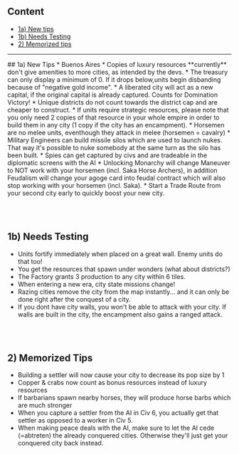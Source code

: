 ## Content
* [1a) New tips](#new)
* [1b) Needs Testing](#needs-testing)
* [2) Memorized tips](#memorized)

<hr>
<a name="new"/>	
## 1a) New Tips
* Buenos Aires
* Copies of luxury resources **currently** don't give amenities to more cities, as intended by the devs.
* The treasury can only display a minimum of 0. If it drops below,units begin disbanding because of "negative gold income".
* A liberated city will act as a new capital, if the original capital is already captured. Counts for Domination Victory!
* Unique districts do not count towards the district cap and are cheaper to construct.
* If units require strategic resources, please note that you only need 2 copies of that resource in your whole empire in order to build them in any city (1 copy if the city has an encampment).                 
* Horsemen are no melee units, eventhough they attack in melee (horsemen = cavalry)
* Military Engineers can build missile silos which are used to launch nukes. That way it's possible to nuke somebody at the same turn as the silo has been built.
* Spies can get captured by civs and are tradeable in the diplomatic screens with the AI
* Unlocking Monarchy will change Maneuver to NOT work with your horsemen (incl. Saka Horse Archers), in addition Feudalism will change your agoge card into feudal contract which will also stop working with your horsemen (incl. Saka).
* Start a Trade Route from your second city early to quickly boost your new city.


<br /><br />
<a name="needs-testing"/>
## 1b) Needs Testing
* Units fortify immediately when placed on a great wall. Enemy units do that too!
* You get the resources that spawn under wonders (what about districts?)
* The Factory grants 3 production to any city within 6 tiles.
* When entering a new era, city state missions change!
* Razing cities remove the city from the map instantly... and it can only be done right after the conquest of a city.
* If you dont have city walls, you won't be able to attack with your city. If walls are built in the city, the encampment also gains a ranged attack.


<br /><br />
<a name="memorized"/>
## 2) Memorized Tips
* Building a settler will now cause your city to decrease its pop size by 1
* Copper & crabs now count as bonus resources instead of luxury resources
* If barbarians spawn nearby horses, they will produce horse barbs which are much stronger
* When you capture a settler from the AI in Civ 6, you actually get that settler as opposed to a worker in Civ 5.
* When making peace deals with the AI, make sure to let the AI cede (=abtreten) the already conquered cities. Otherwise they'll just get your conquered city back instead.
